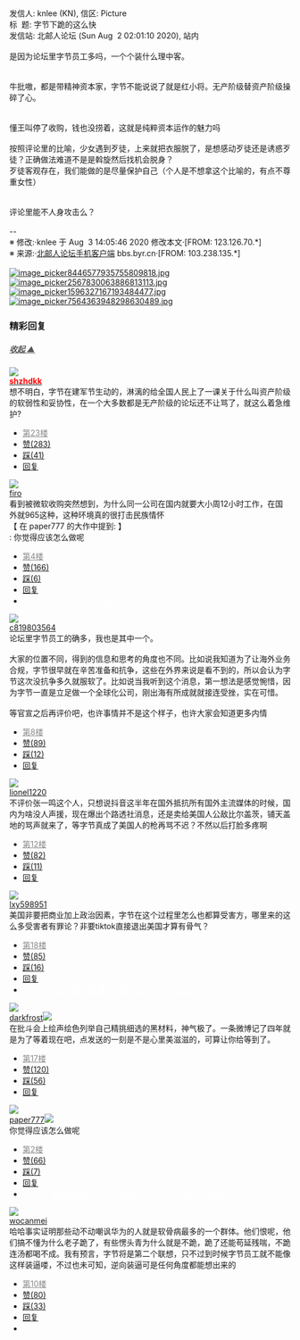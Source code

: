 <div class="a-content-wrap">发信人: knlee (KN), 信区: Picture<br>标&nbsp;&nbsp;题: 字节下跪的这么快<br>发信站: 北邮人论坛 (Sun Aug&nbsp;&nbsp;2 02:01:10 2020), 站内<br><br>是因为论坛里字节员工多吗，一个个装什么理中客。<br><br><br>牛批嗷，都是带精神资本家，字节不能说说了就是红小将。无产阶级替资产阶级操碎了心。<br><br><br>懂王叫停了收购，钱也没捞着，这就是纯粹资本运作的魅力吗<br><br>按照评论里的比喻，少女遇到歹徒，上来就把衣服脱了，是想感动歹徒还是诱惑歹徒？正确做法难道不是是斡旋然后找机会脱身？<br>歹徒客观存在，我们能做的是尽量保护自己（个人是不想拿这个比喻的，有点不尊重女性）<br><br><br>评论里能不人身攻击么？<br><br>--<br><font class="f006">※ 修改:·knlee 于 Aug&nbsp;&nbsp;3 14:05:46 2020 修改本文·[FROM: 123.126.70.*]</font><font class="f000"><br></font><font class="f000"></font><font class="f004">※ 来源:·<a target="_blank" href="http://developers.byr.cn/mobile">北邮人论坛手机客户端</a> bbs.byr.cn·[FROM: 103.238.135.*]</font><font class="f000"><br></font><br><a target="_blank" href="https://bbs.byr.cn/att/Picture/0/3260323/731"><img border="0" title="image_picker8446577935755809818.jpg" src="https://bbs.byr.cn/att/Picture/0/3260323/731" alt="image_picker8446577935755809818.jpg" class="resizeable"></a><br><a target="_blank" href="https://bbs.byr.cn/att/Picture/0/3260323/367935"><img border="0" title="image_picker2567830063886813113.jpg" src="https://bbs.byr.cn/att/Picture/0/3260323/367935" alt="image_picker2567830063886813113.jpg" class="resizeable"></a><br><a target="_blank" href="https://bbs.byr.cn/att/Picture/0/3260323/615202"><img border="0" title="image_picker1596327167193484477.jpg" src="https://bbs.byr.cn/att/Picture/0/3260323/615202" alt="image_picker1596327167193484477.jpg" class="resizeable"></a><br><a target="_blank" href="https://bbs.byr.cn/att/Picture/0/3260323/1267236"><img border="0" title="image_picker7564363948298630489.jpg" src="https://bbs.byr.cn/att/Picture/0/3260323/1267236" alt="image_picker7564363948298630489.jpg" class="resizeable"></a><div id="nice_view" class="corner" style="margin:0;display:block"><div class="a-nice-comment-divline"><h3><span>精彩回复</span></h3><h5><a class="a-func-toggle" style="color:#555;" href="#">收起 ▲</a></h5></div><div class="a-nice-comment"><div class="a-nice-comment-item"><a class="a-nice-comment-face" href="/user/query/shzhdkk"><img src="https://bbs.byr.cn/img/face_default_m.jpg"></a><div class="a-nice-comment-cell"><div class="a-nice-comment-id"><a href="/user/query/shzhdkk"><strong style="color:red;">shzhdkk</strong></a></div><div class="a-nice-comment-content">想不明白，字节在建军节生动的，淋漓的给全国人民上了一课关于什么叫资产阶级的软弱性和妥协性，在一个大多数都是无产阶级的论坛还不让骂了，就这么着急维护?</div><div><ul class="a-func a-nice-comment-func"><li><a class="a-nice-comment-floor" style="color:#888;" title="点击跳转" href="/article/Picture/3260323?s=3260348">第23楼</a></li><li><a href="/article/Picture/ajax_voteup/3260348.json" class="a-func-like" id="like_list3260348"><samp class="ico-pos-zaninactive" id="icon_like_list3260348"></samp>赞(283)</a></li><li><a href="/article/Picture/ajax_votedown/3260348.json" id="listCai3260348" class="a-func-cai"><samp class="ico-pos-caiactive" id="icon_list_cai3260348"></samp>踩(41)</a></li><li><samp class="ico-pos-reply"></samp><a href="/article/Picture/post/3260348" class="a-post">回复</a></li></ul></div></div></div><div class="a-nice-comment-item"><a class="a-nice-comment-face" href="/user/query/firo"><img src="https://bbs.byr.cn/img/face_default_m.jpg"></a><div class="a-nice-comment-cell"><div class="a-nice-comment-id"><a href="/user/query/firo">firo</a></div><div class="a-nice-comment-content">看到被微软收购突然想到，为什么同一公司在国内就要大小周12小时工作，在国外就965这种，这种环境真的很打击民族情怀<br>【 在 paper777 的大作中提到: 】<br>: 你觉得应该怎么做呢</div><div><ul class="a-func a-nice-comment-func"><li><a class="a-nice-comment-floor" style="color:#888;" title="点击跳转" href="/article/Picture/3260323?s=3260328">第4楼</a></li><li><a href="/article/Picture/ajax_voteup/3260328.json" class="a-func-like" id="like_list3260328"><samp class="ico-pos-zaninactive" id="icon_like_list3260328"></samp>赞(166)</a></li><li><a href="/article/Picture/ajax_votedown/3260328.json" id="listCai3260328" class="a-func-cai"><samp class="ico-pos-caiinactive" id="icon_list_cai3260328"></samp>踩(6)</a></li><li><samp class="ico-pos-reply"></samp><a href="/article/Picture/post/3260328" class="a-post">回复</a></li><li><a href="#" style="color:white;margin:0px 50px;">不求最好，但求最贵！ 8/10</a></li></ul></div></div></div><div class="a-nice-comment-item"><a class="a-nice-comment-face" href="/user/query/c819803564"><img src="https://bbs.byr.cn/uploadFace/C/c819803564.4113.jpg"></a><div class="a-nice-comment-cell"><div class="a-nice-comment-id"><a href="/user/query/c819803564">c819803564</a></div><div class="a-nice-comment-content">论坛里字节员工的确多，我也是其中一个。<br><br>大家的位置不同，得到的信息和思考的角度也不同。比如说我知道为了让海外业务合规，字节很早就在辛苦准备和抗争，这些在外界来说是看不到的，所以会认为字节这次没抗争多久就服软了。比如说当我听到这个消息，第一想法是感觉惋惜，因为字节一直是立足做一个全球化公司，刚出海有所成就就接连受挫，实在可惜。<br><br>等官宣之后再评价吧，也许事情并不是这个样子，也许大家会知道更多内情</div><div><ul class="a-func a-nice-comment-func"><li><a class="a-nice-comment-floor" style="color:#888;" title="点击跳转" href="/article/Picture/3260323?s=3260332">第8楼</a></li><li><a href="/article/Picture/ajax_voteup/3260332.json" class="a-func-like" id="like_list3260332"><samp class="ico-pos-zaninactive" id="icon_like_list3260332"></samp>赞(89)</a></li><li><a href="/article/Picture/ajax_votedown/3260332.json" id="listCai3260332" class="a-func-cai"><samp class="ico-pos-caiinactive" id="icon_list_cai3260332"></samp>踩(12)</a></li><li><samp class="ico-pos-reply"></samp><a href="/article/Picture/post/3260332" class="a-post">回复</a></li></ul></div></div></div><div class="a-nice-comment-item"><a class="a-nice-comment-face" href="/user/query/lionel1220"><img src="https://bbs.byr.cn/uploadFace/L/lionel1220.6283.jpg"></a><div class="a-nice-comment-cell"><div class="a-nice-comment-id"><a href="/user/query/lionel1220">lionel1220</a></div><div class="a-nice-comment-content">不评价张一鸣这个人，只想说抖音这半年在国外抵抗所有国外主流媒体的时候，国内为啥没人声援，现在爆出个路透社消息，还是卖给美国人公敌比尔盖茨，铺天盖地的骂声就来了，等字节真成了美国人的枪再骂不迟？不然以后打脸多疼啊</div><div><ul class="a-func a-nice-comment-func"><li><a class="a-nice-comment-floor" style="color:#888;" title="点击跳转" href="/article/Picture/3260323?s=3260337">第12楼</a></li><li><a href="/article/Picture/ajax_voteup/3260337.json" class="a-func-like" id="like_list3260337"><samp class="ico-pos-zaninactive" id="icon_like_list3260337"></samp>赞(82)</a></li><li><a href="/article/Picture/ajax_votedown/3260337.json" id="listCai3260337" class="a-func-cai"><samp class="ico-pos-caiinactive" id="icon_list_cai3260337"></samp>踩(11)</a></li><li><samp class="ico-pos-reply"></samp><a href="/article/Picture/post/3260337" class="a-post">回复</a></li></ul></div></div></div><div class="a-nice-comment-item"><a class="a-nice-comment-face" href="/user/query/lxy598951"><img src="https://bbs.byr.cn/uploadFace/L/lxy598951.9473.jpg"></a><div class="a-nice-comment-cell"><div class="a-nice-comment-id"><a href="/user/query/lxy598951">lxy598951</a></div><div class="a-nice-comment-content">美国非要把商业加上政治因素，字节在这个过程里怎么也都算受害方，哪里来的这么多受害者有罪论？非要tiktok直接退出美国才算有骨气？</div><div><ul class="a-func a-nice-comment-func"><li><a class="a-nice-comment-floor" style="color:#888;" title="点击跳转" href="/article/Picture/3260323?s=3260343">第18楼</a></li><li><a href="/article/Picture/ajax_voteup/3260343.json" class="a-func-like" id="like_list3260343"><samp class="ico-pos-zaninactive" id="icon_like_list3260343"></samp>赞(85)</a></li><li><a href="/article/Picture/ajax_votedown/3260343.json" id="listCai3260343" class="a-func-cai"><samp class="ico-pos-caiinactive" id="icon_list_cai3260343"></samp>踩(16)</a></li><li><samp class="ico-pos-reply"></samp><a href="/article/Picture/post/3260343" class="a-post">回复</a></li><li><a href="#" style="color:white;margin:0px 50px;">听过无数的道理，可依然过不好这一生 2/10</a></li></ul></div></div></div><div class="a-nice-comment-item"><a class="a-nice-comment-face" href="/user/query/darkfrost"><img src="https://bbs.byr.cn/uploadFace/D/darkfrost.5541.jpg"></a><div class="a-nice-comment-cell"><div class="a-nice-comment-id"><a href="/user/query/darkfrost">darkfrost</a><a href="#" class="titles" title="北邮人团队" _remark="团队之星，授予北邮人团队骨干成员，谢谢你们做出的杰出贡献!" onclick="titleInfo(this)"><img src="/files/imgupload/2018-01-24-00-20-08.png" class="a-u-title title-img"></a></div><div class="a-nice-comment-content">在批斗会上绘声绘色列举自己精挑细选的黑材料，神气极了。一条微博记了四年就是为了等着现在吧，点发送的一刻是不是心里美滋滋的，可算让你给等到了。</div><div><ul class="a-func a-nice-comment-func"><li><a class="a-nice-comment-floor" style="color:#888;" title="点击跳转" href="/article/Picture/3260323?s=3260342">第17楼</a></li><li><a href="/article/Picture/ajax_voteup/3260342.json" class="a-func-like" id="like_list3260342"><samp class="ico-pos-zaninactive" id="icon_like_list3260342"></samp>赞(120)</a></li><li><a href="/article/Picture/ajax_votedown/3260342.json" id="listCai3260342" class="a-func-cai"><samp class="ico-pos-caiactive" id="icon_list_cai3260342"></samp>踩(56)</a></li><li><samp class="ico-pos-reply"></samp><a href="/article/Picture/post/3260342" class="a-post">回复</a></li></ul></div></div></div><div class="a-nice-comment-item"><a class="a-nice-comment-face" href="/user/query/paper777"><img src="https://bbs.byr.cn/uploadFace/P/paper777.7164.jpg"></a><div class="a-nice-comment-cell"><div class="a-nice-comment-id"><a href="/user/query/paper777">paper777</a><a href="#" class="titles" title="北邮人团队" _remark="团队之星，授予北邮人团队骨干成员，谢谢你们做出的杰出贡献!" onclick="titleInfo(this)"><img src="/files/imgupload/2018-01-24-00-20-08.png" class="a-u-title title-img"></a></div><div class="a-nice-comment-content">你觉得应该怎么做呢</div><div><ul class="a-func a-nice-comment-func"><li><a class="a-nice-comment-floor" style="color:#888;" title="点击跳转" href="/article/Picture/3260323?s=3260325">第2楼</a></li><li><a href="/article/Picture/ajax_voteup/3260325.json" class="a-func-like" id="like_list3260325"><samp class="ico-pos-zaninactive" id="icon_like_list3260325"></samp>赞(66)</a></li><li><a href="/article/Picture/ajax_votedown/3260325.json" id="listCai3260325" class="a-func-cai"><samp class="ico-pos-caiinactive" id="icon_list_cai3260325"></samp>踩(7)</a></li><li><samp class="ico-pos-reply"></samp><a href="/article/Picture/post/3260325" class="a-post">回复</a></li><li><a href="#" style="color:white;margin:0px 50px;">我开始怀疑，在这个世界上，还有什么是不会过期的。 7/10</a></li></ul></div></div></div><div class="a-nice-comment-item"><a class="a-nice-comment-face" href="/user/query/wocanmei"><img src="https://bbs.byr.cn/uploadFace/W/wocanmei.2609.jpg"></a><div class="a-nice-comment-cell"><div class="a-nice-comment-id"><a href="/user/query/wocanmei">wocanmei</a></div><div class="a-nice-comment-content">哈哈事实证明那些动不动嘲讽华为的人就是软骨病最多的一个群体。他们恨呢，他们搞不懂为什么老子跪了，有些愣头青为什么就是不跪，跪了还能苟延残喘，不跪连汤都喝不成。我有预言，字节将是第二个联想，只不过到时候字节员工就不能像这样装逼喽，不过也未可知，逆向装逼可是任何角度都能想出来的</div><div><ul class="a-func a-nice-comment-func"><li><a class="a-nice-comment-floor" style="color:#888;" title="点击跳转" href="/article/Picture/3260323?s=3260335">第10楼</a></li><li><a href="/article/Picture/ajax_voteup/3260335.json" class="a-func-like" id="like_list3260335"><samp class="ico-pos-zaninactive" id="icon_like_list3260335"></samp>赞(80)</a></li><li><a href="/article/Picture/ajax_votedown/3260335.json" id="listCai3260335" class="a-func-cai"><samp class="ico-pos-caiinactive" id="icon_list_cai3260335"></samp>踩(33)</a></li><li><samp class="ico-pos-reply"></samp><a href="/article/Picture/post/3260335" class="a-post">回复</a></li><li><a href="#" style="color:white;margin:0px 50px;">下一个彩蛋线索见网页源代码。 10/10</a></li></ul></div></div></div></div></div><!--成就解锁：彩蛋2号获得！输入魂斗罗秘籍可解锁彩蛋3号。hint： IE 0=A  1=B--来自bbs.byr.cn----></div>